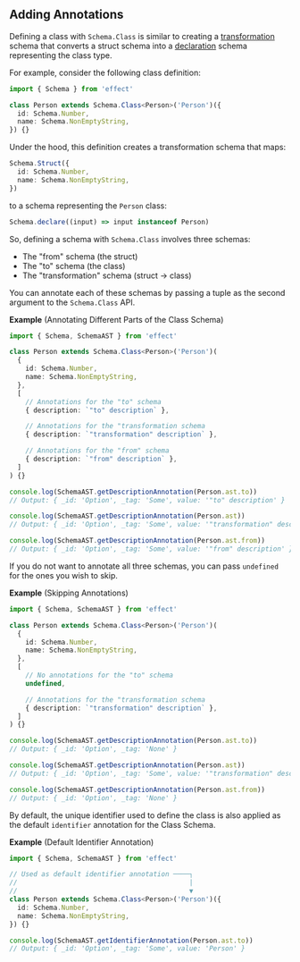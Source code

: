 ## Adding Annotations

Defining a class with `Schema.Class` is similar to creating a [transformation](/docs/schema/transformations/) schema that converts a struct schema into a [declaration](/docs/schema/advanced-usage/#declaring-new-data-types) schema representing the class type.

For example, consider the following class definition:

```ts twoslash
import { Schema } from 'effect'

class Person extends Schema.Class<Person>('Person')({
  id: Schema.Number,
  name: Schema.NonEmptyString,
}) {}
```

Under the hood, this definition creates a transformation schema that maps:

```ts showLineNumbers=false
Schema.Struct({
  id: Schema.Number,
  name: Schema.NonEmptyString,
})
```

to a schema representing the `Person` class:

```ts showLineNumbers=false
Schema.declare((input) => input instanceof Person)
```

So, defining a schema with `Schema.Class` involves three schemas:

- The "from" schema (the struct)
- The "to" schema (the class)
- The "transformation" schema (struct -> class)

You can annotate each of these schemas by passing a tuple as the second argument to the `Schema.Class` API.

**Example** (Annotating Different Parts of the Class Schema)

```ts twoslash
import { Schema, SchemaAST } from 'effect'

class Person extends Schema.Class<Person>('Person')(
  {
    id: Schema.Number,
    name: Schema.NonEmptyString,
  },
  [
    // Annotations for the "to" schema
    { description: `"to" description` },

    // Annotations for the "transformation schema
    { description: `"transformation" description` },

    // Annotations for the "from" schema
    { description: `"from" description` },
  ]
) {}

console.log(SchemaAST.getDescriptionAnnotation(Person.ast.to))
// Output: { _id: 'Option', _tag: 'Some', value: '"to" description' }

console.log(SchemaAST.getDescriptionAnnotation(Person.ast))
// Output: { _id: 'Option', _tag: 'Some', value: '"transformation" description' }

console.log(SchemaAST.getDescriptionAnnotation(Person.ast.from))
// Output: { _id: 'Option', _tag: 'Some', value: '"from" description' }
```

If you do not want to annotate all three schemas, you can pass `undefined` for the ones you wish to skip.

**Example** (Skipping Annotations)

```ts twoslash
import { Schema, SchemaAST } from 'effect'

class Person extends Schema.Class<Person>('Person')(
  {
    id: Schema.Number,
    name: Schema.NonEmptyString,
  },
  [
    // No annotations for the "to" schema
    undefined,

    // Annotations for the "transformation schema
    { description: `"transformation" description` },
  ]
) {}

console.log(SchemaAST.getDescriptionAnnotation(Person.ast.to))
// Output: { _id: 'Option', _tag: 'None' }

console.log(SchemaAST.getDescriptionAnnotation(Person.ast))
// Output: { _id: 'Option', _tag: 'Some', value: '"transformation" description' }

console.log(SchemaAST.getDescriptionAnnotation(Person.ast.from))
// Output: { _id: 'Option', _tag: 'None' }
```

By default, the unique identifier used to define the class is also applied as the default `identifier` annotation for the Class Schema.

**Example** (Default Identifier Annotation)

```ts twoslash
import { Schema, SchemaAST } from 'effect'

// Used as default identifier annotation ────┐
//                                           |
//                                           ▼
class Person extends Schema.Class<Person>('Person')({
  id: Schema.Number,
  name: Schema.NonEmptyString,
}) {}

console.log(SchemaAST.getIdentifierAnnotation(Person.ast.to))
// Output: { _id: 'Option', _tag: 'Some', value: 'Person' }
```
